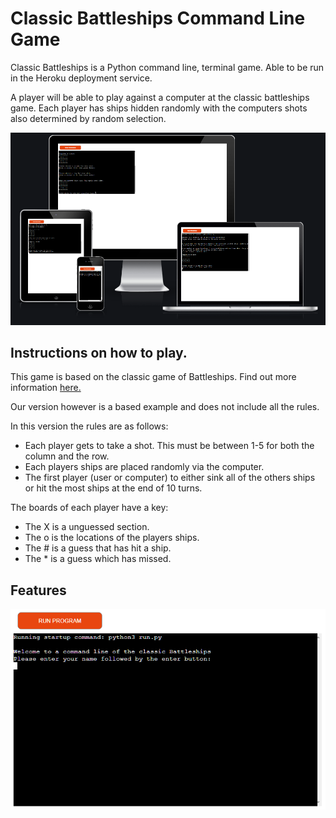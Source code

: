 # Classic Battleships Command Line Game

Classic Battleships is a Python command line, terminal game. Able to be run in the Heroku deployment service.

A player will be able to play against a computer at the classic battleships game. Each player has ships hidden randomly with the computers shots also determined by random selection.

![This is the responsive view of the game once deployed](assets/images/responsive-battleships.png)

## Instructions on how to play.

This game is based on the classic game of Battleships. Find out more information [here.](https://en.wikipedia.org/wiki/Battleship_(game))

Our version however is a based example and does not include all the rules.

In this version the rules are as follows:
* Each player gets to take a shot. This must be between 1-5 for both the column and the row.
* Each players ships are placed randomly via the computer.
* The first player (user or computer) to either sink all of the others ships or hit the most ships at the end of 10 turns.

The boards of each player have a key:
* The X is a unguessed section.
* The o is the locations of the players ships.
* The # is a guess that has hit a ship.
* The * is a guess which has missed.

## Features

![The Heroku app terminal for the battleship commandline game](assets/images/battleship-commandline-terminal.png)